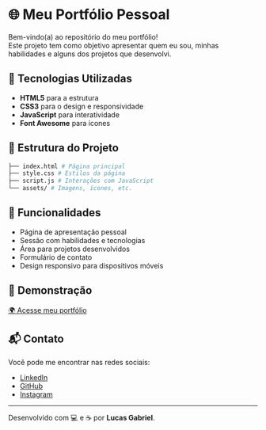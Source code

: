 # 🌐 Meu Portfólio Pessoal

Bem-vindo(a) ao repositório do meu portfólio!  
Este projeto tem como objetivo apresentar quem eu sou, minhas habilidades e alguns dos projetos que desenvolvi.

## 🚀 Tecnologias Utilizadas
- **HTML5** para a estrutura
- **CSS3** para o design e responsividade
- **JavaScript** para interatividade
- **Font Awesome** para ícones

## 📂 Estrutura do Projeto
```bash
├── index.html # Página principal
├── style.css # Estilos da página
├── script.js # Interações com JavaScript
└── assets/ # Imagens, ícones, etc.
```

## 🎨 Funcionalidades
- Página de apresentação pessoal
- Sessão com habilidades e tecnologias
- Área para projetos desenvolvidos
- Formulário de contato
- Design responsivo para dispositivos móveis

## 📸 Demonstração
[🌍 Acesse meu portfólio](https://meu-portifolio-ashen.vercel.app/)

## 📬 Contato
Você pode me encontrar nas redes sociais:  
- [LinkedIn](https://www.linkedin.com/in/seu-usuario)  
- [GitHub](https://github.com/seu-usuario)  
- [Instagram](https://instagram.com/seu-usuario)  

---
Desenvolvido com 💻 e ☕ por **Lucas Gabriel**.
